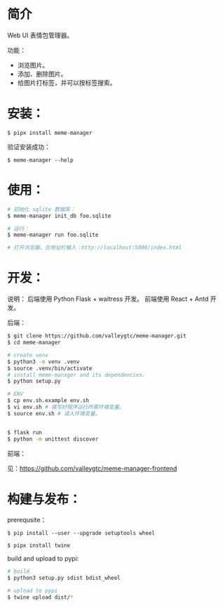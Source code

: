 # 简介
Web UI 表情包管理器。

功能：
- 浏览图片。
- 添加、删除图片。
- 给图片打标签，并可以按标签搜索。

# 安装：
```
$ pipx install meme-manager
```

验证安装成功：
```
$ meme-manager --help
```

# 使用：
```bash
# 初始化 sqlite 数据库：
$ meme-manager init_db foo.sqlite

# 运行：
$ meme-manager run foo.sqlite

# 打开浏览器，在地址栏输入：http://localhost:5000/index.html
```

# 开发：
说明：
后端使用 Python Flask + waitress 开发。
前端使用 React + Antd 开发。

后端：
```bash
$ git clone https://github.com/valleygtc/meme-manager.git
$ cd meme-manager

# create venv
$ python3 -m venv .venv
$ source .venv/bin/activate
# install meme-manager and its dependencies.
$ python setup.py

# ENV
$ cp env.sh.example env.sh
$ vi env.sh # 填写好程序运行所需环境变量。
$ source env.sh # 读入环境变量。


$ flask run
$ python -m unittest discover
```

前端：

见：https://github.com/valleygtc/meme-manager-frontend

# 构建与发布：
prerequsite：
```
$ pip install --user --upgrade setuptools wheel

$ pipx install twine
```

build and upload to pypi:
```bash
# build
$ python3 setup.py sdist bdist_wheel

# upload to pypi
$ twine upload dist/*
```
